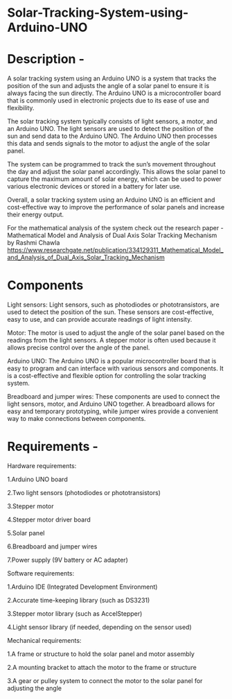 # Solar-Tracking-System-using-Arduino-UNO

# Description - 
A solar tracking system using an Arduino UNO is a system that tracks the position of the sun and adjusts the angle of a solar panel to ensure it is always facing the sun directly. The Arduino UNO is a microcontroller board that is commonly used in electronic projects due to its ease of use and flexibility.

The solar tracking system typically consists of light sensors, a motor, and an Arduino UNO. The light sensors are used to detect the position of the sun and send data to the Arduino UNO. The Arduino UNO then processes this data and sends signals to the motor to adjust the angle of the solar panel.

The system can be programmed to track the sun’s movement throughout the day and adjust the solar panel accordingly. This allows the solar panel to capture the maximum amount of solar energy, which can be used to power various electronic devices or stored in a battery for later use.

Overall, a solar tracking system using an Arduino UNO is an efficient and cost-effective way to improve the performance of solar panels and increase their energy output.

For the mathematical analysis of the system check out the research paper - Mathematical Model and Analysis of Dual Axis Solar Tracking Mechanism by Rashmi Chawla https://www.researchgate.net/publication/334129311_Mathematical_Model_and_Analysis_of_Dual_Axis_Solar_Tracking_Mechanism

# Components 
Light sensors: Light sensors, such as photodiodes or phototransistors, are used to detect the position of the sun. These sensors are cost-effective, easy to use, and can provide accurate readings of light intensity.

Motor: The motor is used to adjust the angle of the solar panel based on the readings from the light sensors. A stepper motor is often used because it allows precise control over the angle of the panel.

Arduino UNO: The Arduino UNO is a popular microcontroller board that is easy to program and can interface with various sensors and components. It is a cost-effective and flexible option for controlling the solar tracking system.

Breadboard and jumper wires: These components are used to connect the light sensors, motor, and Arduino UNO together. A breadboard allows for easy and temporary prototyping, while jumper wires provide a convenient way to make connections between components.

# Requirements -
Hardware requirements:

1.Arduino UNO board

2.Two light sensors (photodiodes or phototransistors)

3.Stepper motor

4.Stepper motor driver board

5.Solar panel

6.Breadboard and jumper wires

7.Power supply (9V battery or AC adapter)

Software requirements:

1.Arduino IDE (Integrated Development Environment)

2.Accurate time-keeping library (such as DS3231)

3.Stepper motor library (such as AccelStepper)

4.Light sensor library (if needed, depending on the sensor used)

Mechanical requirements:

1.A frame or structure to hold the solar panel and motor assembly

2.A mounting bracket to attach the motor to the frame or structure

3.A gear or pulley system to connect the motor to the solar panel for adjusting the angle


